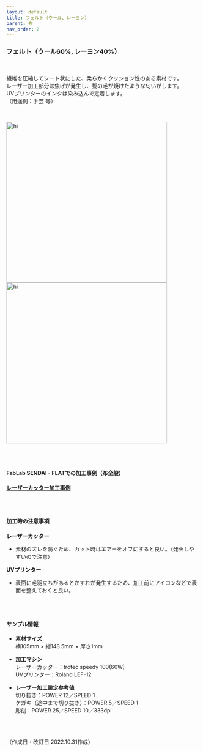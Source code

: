 ```yaml
---
layout: default
title: フェルト（ウール、レーヨン）
parent: 布
nav_order: 2
---
```


### フェルト（ウール60%, レーヨン40%）
<br>

繊維を圧縮してシート状にした、柔らかくクッション性のある素材です。<br>
レーザー加工部分は焦げが発生し、髪の毛が焼けたような匂いがします。<br>
UVプリンターのインクは染み込んで定着します。<br>
（用途例：手芸 等）

<br>

<img src="assets/28_Felt_W_1.png" width="420" alt="hi" class="inline"/> <img src="assets/28_Felt_W_2.png" width="420" alt="hi" class="inline"/>

<br><br>

#### FabLab SENDAI - FLATでの加工事例（布全般）

[**レーザーカッター加工事例**](https://www.flickr.com/search/?user_id=96175517%40N02&sort=date-taken-desc&safe_search=1&view_all=1&tags=fabriclc)

<br><br>

#### 加工時の注意事項

**レーザーカッター**
<br>
* 素材のズレを防ぐため、カット時はエアーをオフにすると良い。（発火しやすいので注意）

**UVプリンター**
<br>
* 表面に毛羽立ちがあるとかすれが発生するため、加工前にアイロンなどで表面を整えておくと良い。

<br><br>

#### サンプル情報

* **素材サイズ**<br>
横105mm × 縦148.5mm × 厚さ1mm

* **加工マシン**<br>
レーザーカッター：trotec speedy 100(60W)<br>
UVプリンター：Roland LEF-12<br>

* **レーザー加工設定参考値**<br>
切り抜き：POWER 12／SPEED 1<br>
ケガキ（途中まで切り抜き）：POWER 5／SPEED 1<br>
彫刻：POWER 25／SPEED 10／333dpi<br>

<br><br>

（作成日・改訂日 2022.10.31作成）
